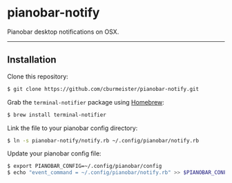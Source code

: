 pianobar-notify
===========

Pianobar desktop notifications on OSX.

---

## Installation

Clone this repository:

```bash
$ git clone https://github.com/cburmeister/pianobar-notify.git
```

Grab the `terminal-notifier` package using [Homebrew](http://brew.sh/):

```bash
$ brew install terminal-notifier
```

Link the file to your pianobar config directory: 

```bash
$ ln -s pianobar-notify/notify.rb ~/.config/pianobar/notify.rb
```

Update your pianobar config file:

```bash
$ export PIANOBAR_CONFIG=~/.config/pianobar/config
$ echo "event_command = ~/.config/pianobar/notify.rb" >> $PIANOBAR_CONFIG
```
